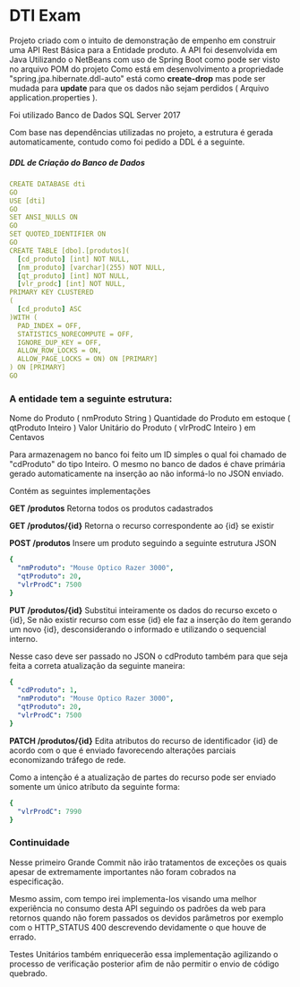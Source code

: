 # DTI Exam

Projeto criado com o intuito de demonstração de empenho em construir uma API Rest Básica para a Entidade produto.
A API foi desenvolvida em Java Utilizando o NetBeans com uso de Spring Boot como pode ser visto no arquivo POM do projeto
Como está em desenvolvimento a propriedade "spring.jpa.hibernate.ddl-auto" está como **create-drop** mas pode ser mudada para **update**
para que os dados não sejam perdidos ( Arquivo application.properties ).

Foi utilizado Banco de Dados SQL Server 2017

Com base nas dependências utilizadas no projeto, a estrutura é gerada automaticamente, contudo
como foi pedido a DDL é a seguinte.

##### DDL  de Criação do Banco de Dados
```yaml
CREATE DATABASE dti
GO
USE [dti]
GO
SET ANSI_NULLS ON
GO
SET QUOTED_IDENTIFIER ON
GO
CREATE TABLE [dbo].[produtos](
  [cd_produto] [int] NOT NULL,
  [nm_produto] [varchar](255) NOT NULL,
  [qt_produto] [int] NOT NULL,
  [vlr_prodc] [int] NOT NULL,
PRIMARY KEY CLUSTERED 
(
  [cd_produto] ASC
)WITH (
  PAD_INDEX = OFF, 
  STATISTICS_NORECOMPUTE = OFF, 
  IGNORE_DUP_KEY = OFF, 
  ALLOW_ROW_LOCKS = ON, 
  ALLOW_PAGE_LOCKS = ON) ON [PRIMARY]
) ON [PRIMARY]
GO
```

### A entidade tem a seguinte estrutura:

Nome do Produto ( nmProduto String )
Quantidade do Produto em estoque ( qtProduto Inteiro )
Valor Unitário do Produto ( vlrProdC Inteiro ) em Centavos

Para armazenagem no banco foi feito um ID simples o qual foi chamado de "cdProduto" do tipo Inteiro.
O mesmo no banco de dados é chave primária gerado automaticamente na inserção ao não informá-lo no JSON enviado.

Contém as seguintes implementações

**GET /produtos**
Retorna todos os produtos cadastrados

**GET /produtos/{id}**
Retorna o recurso correspondente ao {id} se existir

**POST /produtos**
Insere um produto seguindo a seguinte estrutura JSON

```yaml
{
  "nmProduto": "Mouse Optico Razer 3000",
  "qtProduto": 20,
  "vlrProdC": 7500
}
```

**PUT /produtos/{id}**
Substitui inteiramente os dados do recurso exceto o {id},
Se não existir recurso com esse {id} ele faz a inserção do ítem gerando um novo {id},
desconsiderando o informado e utilizando o sequencial interno.

Nesse caso deve ser passado no JSON o cdProduto também
para que seja feita a correta atualização da seguinte maneira:

```yaml
{
  "cdProduto": 1,
  "nmProduto": "Mouse Optico Razer 3000",
  "qtProduto": 20,
  "vlrProdC": 7500
}
```

**PATCH /produtos/{id}**
Edita atributos do recurso de identificador {id} de acordo com o que é enviado
favorecendo alterações parciais economizando tráfego de rede.

Como a intenção é a atualização de partes do recurso pode ser enviado somente
um único atríbuto da seguinte forma:

```yaml
{
  "vlrProdC": 7990
}
```

### Continuidade

Nesse primeiro Grande Commit não irão tratamentos de exceções os quais apesar de extremamente importantes
não foram cobrados na especificação. 

Mesmo assim, com tempo irei implementa-los visando uma melhor experiência no consumo desta API seguindo os padrões da web para
retornos quando não forem passados os devidos parâmetros por exemplo com o HTTP_STATUS 400 descrevendo devidamente o que houve de errado.

Testes Unitários também enriquecerão essa implementação agilizando o processo de verificação posterior afim de não permitir
o envio de código quebrado.
